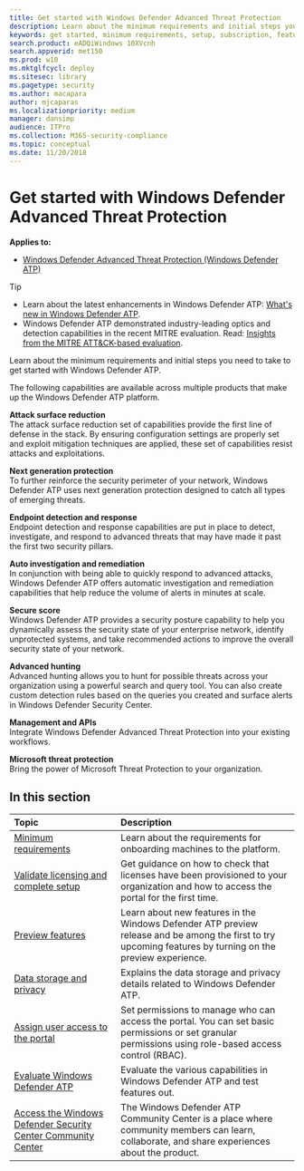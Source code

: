 ```yaml
---
title: Get started with Windows Defender Advanced Threat Protection
description: Learn about the minimum requirements and initial steps you need to take to get started with Windows Defender ATP.
keywords: get started, minimum requirements, setup, subscription, features, data storage, privacy, user access
search.product: eADQiWindows 10XVcnh
search.appverid: met150
ms.prod: w10
ms.mktglfcycl: deploy
ms.sitesec: library
ms.pagetype: security
ms.author: macapara
author: mjcaparas
ms.localizationpriority: medium
manager: dansimp
audience: ITPro
ms.collection: M365-security-compliance 
ms.topic: conceptual
ms.date: 11/20/2018
---
```


# Get started with Windows Defender Advanced Threat Protection
**Applies to:**

- [Windows Defender Advanced Threat Protection (Windows Defender ATP)](https://wincom.blob.core.windows.net/documents/Windows10_Commercial_Comparison.pdf)

>[!TIP]
>- Learn about the latest enhancements in Windows Defender ATP: [What's new in Windows Defender ATP](https://cloudblogs.microsoft.com/microsoftsecure/2018/11/15/whats-new-in-windows-defender-atp/).
>- Windows Defender ATP demonstrated industry-leading optics and detection capabilities in the recent MITRE evaluation. Read: [Insights from the MITRE ATT&CK-based evaluation](https://cloudblogs.microsoft.com/microsoftsecure/2018/12/03/insights-from-the-mitre-attack-based-evaluation-of-windows-defender-atp/).

Learn about the minimum requirements and initial steps you need to take to get started with Windows Defender ATP.

The following capabilities are available across multiple products that make up the Windows Defender ATP platform. 

**Attack surface reduction**<br>
The attack surface reduction set of capabilities provide the first line of defense in the stack. By ensuring configuration settings are properly set and exploit mitigation techniques are applied, these set of capabilities resist attacks and exploitations. 

**Next generation protection**<br>
To further reinforce the security perimeter of your network, Windows Defender ATP uses next generation protection designed to catch all types of emerging threats.

**Endpoint detection and response**<br>
Endpoint detection and response capabilities are put in place to detect, investigate, and respond to advanced threats that may have made it past the first two security pillars. 

**Auto investigation and remediation**<br>
In conjunction with being able to quickly respond to advanced attacks, Windows Defender ATP offers automatic investigation and remediation capabilities that help reduce the volume of alerts in minutes at scale. 

**Secure score**<br>
Windows Defender ATP provides a security posture capability to help you dynamically assess the security state of your enterprise network, identify unprotected systems, and take recommended actions to improve the overall security state of your network.

**Advanced hunting**<br>
Advanced hunting allows you to hunt for possible threats across your organization using a powerful search and query tool. You can also create custom detection rules based on the queries you created and surface alerts in Windows Defender Security Center. 

**Management and APIs**<br>
Integrate Windows Defender Advanced Threat Protection into your existing workflows.

**Microsoft threat protection**<br>
Bring the power of Microsoft Threat Protection to your organization.

## In this section 
Topic | Description 
:---|:---
[Minimum requirements](minimum-requirements-windows-defender-advanced-threat-protection.md) | Learn about the requirements for onboarding machines to the platform. 
[Validate licensing and complete setup](licensing-windows-defender-advanced-threat-protection.md) | Get guidance on how to check that licenses have been provisioned to your organization and how to access the portal for the first time.
[Preview features](preview-windows-defender-advanced-threat-protection.md) | Learn about new features in the Windows Defender ATP preview release and be among the first to try upcoming features by turning on the preview experience.
[Data storage and privacy](data-storage-privacy-windows-defender-advanced-threat-protection.md) | Explains the data storage and privacy details related to Windows Defender ATP.
[Assign user access to the portal](assign-portal-access-windows-defender-advanced-threat-protection.md) | Set permissions to manage who can access the portal. You can set basic permissions or set granular permissions using role-based access control (RBAC).
[Evaluate Windows Defender ATP](evaluate-atp.md) | Evaluate the various capabilities in Windows Defender ATP and test features out.
[Access the Windows Defender Security Center Community Center](community-windows-defender-advanced-threat-protection.md) | The Windows Defender ATP Community Center is a place where community members can learn, collaborate, and share experiences about the product. 